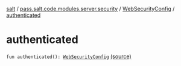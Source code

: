 [salt](../../index.md) / [pass.salt.code.modules.server.security](../index.md) / [WebSecurityConfig](index.md) / [authenticated](./authenticated.md)

# authenticated

`fun authenticated(): `[`WebSecurityConfig`](index.md) [(source)](https://github.com/kurbaniec-tgm/salt/tree/master/code/modules/server/security/WebSecurityConfig.kt#L48)